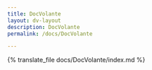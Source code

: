 ```yaml
---
title: DocVolante
layout: dv-layout
description: DocVolante
permalink: /docs/DocVolante

---
```


{% translate_file docs/DocVolante/index.md %}